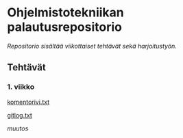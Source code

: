 # Ohjelmistotekniikan palautusrepositorio

*Repositorio sisältää viikottaiset tehtävät sekä harjoitustyön.*

## Tehtävät

### 1. viikko

[komentorivi.txt](https://github.com/Jeemlei/ot-harjoitustyo/blob/master/laskarit/viikko1/komentorivi.txt)

[gitlog.txt](https://github.com/Jeemlei/ot-harjoitustyo/blob/master/laskarit/viikko1/gitlog.txt)

*muutos*
